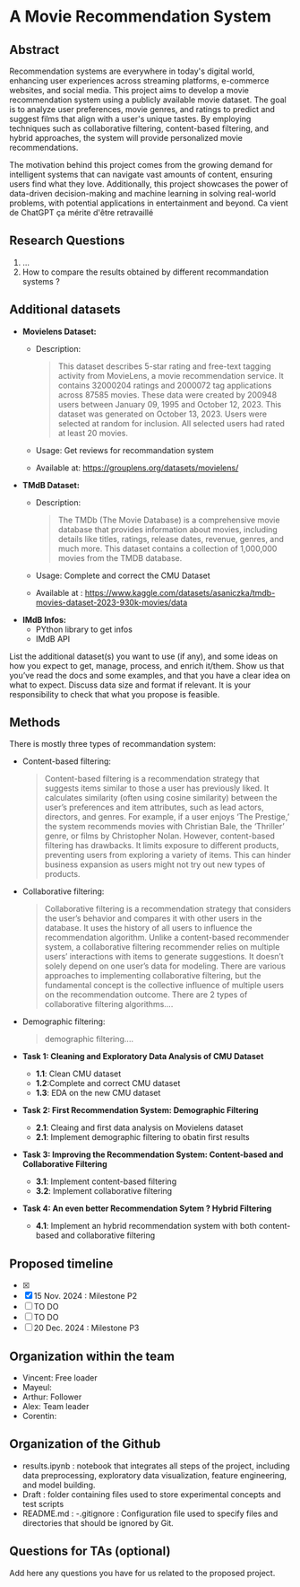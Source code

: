 # A Movie Recommendation System
## Abstract
Recommendation systems are everywhere in today's digital world, enhancing user experiences across streaming platforms, e-commerce websites, and social media. This project aims to develop a movie recommendation system using a publicly available movie dataset. The goal is to analyze user preferences, movie genres, and ratings to predict and suggest films that align with a user's unique tastes. By employing techniques such as collaborative filtering, content-based filtering, and hybrid approaches, the system will provide personalized movie recommendations.

The motivation behind this project comes from the growing demand for intelligent systems that can navigate vast amounts of content, ensuring users find what they love. Additionally, this project showcases the power of data-driven decision-making and machine learning in solving real-world problems, with potential applications in entertainment and beyond.
Ca vient de ChatGPT ça mérite d'être retravaillé
## Research Questions
1. ...
2. How to compare the results obtained by different recommandation systems ?
   
## Additional datasets
- __Movielens Dataset:__
   - Description:
     
     >This dataset describes 5-star rating and free-text tagging activity from MovieLens, a movie recommendation service. It contains 32000204 ratings and 2000072 tag applications across 87585 movies. These data were created by 200948 users between January 09, 1995 and October 12, 2023. This dataset was generated on October 13, 2023. Users were selected at random for inclusion. All selected users had rated at least 20 movies.
   - Usage: Get reviews for recommandation system
   - Available at: https://grouplens.org/datasets/movielens/
- __TMdB Dataset:__
   - Description:
     
     > The TMDb (The Movie Database) is a comprehensive movie database that provides information about movies, including details like titles, ratings, release dates, revenue, genres, and much more. This dataset contains a collection of 1,000,000 movies from the TMDB database.
   - Usage: Complete and correct the CMU Dataset
   - Available at : https://www.kaggle.com/datasets/asaniczka/tmdb-movies-dataset-2023-930k-movies/data
- __IMdB Infos:__
   - PYthon library to get infos
   - IMdB API
  
List the additional dataset(s) you want to use (if any), and some ideas on how you expect to get, manage, process, and enrich it/them. Show us that you’ve read the docs and some examples, and that you have a clear idea on what to expect. Discuss data size and format if relevant. It is your responsibility to check that what you propose is feasible.
## Methods
There is mostly three types of recommandation system: 
- Content-based filtering:

  > Content-based filtering is a recommendation strategy that suggests items similar to those a user has previously liked. It calculates similarity (often using cosine similarity) between the user’s preferences and item attributes, such as lead actors, directors, and genres. For example, if a user enjoys ‘The Prestige,’ the system recommends movies with Christian Bale, the ‘Thriller’ genre, or films by Christopher Nolan. However, content-based filtering has drawbacks. It limits exposure to different products, preventing users from exploring a variety of items. This can hinder business expansion as users might not try out new types of products.

- Collaborative filtering:

  > Collaborative filtering is a recommendation strategy that considers the user’s behavior and compares it with other users in the database. It uses the history of all users to influence the recommendation algorithm. Unlike a content-based recommender system, a collaborative filtering recommender relies on multiple users’ interactions with items to generate suggestions. It doesn’t solely depend on one user’s data for modeling. There are various approaches to implementing collaborative filtering, but the fundamental concept is the collective influence of multiple users on the recommendation outcome. There are 2 types of collaborative filtering algorithms....

- Demographic filtering:

  > demographic filtering....


- __Task 1: Cleaning and Exploratory Data Analysis of CMU Dataset__
   - __1.1__: Clean CMU dataset
   - __1.2__:Complete and correct CMU dataset
   - __1.3__: EDA on the new CMU dataset
- __Task 2: First Recommendation System: Demographic Filtering__
   - __2.1__: Cleaing and first data analysis on Movielens dataset
   - __2.1__: Implement demographic filtering to obatin first results
- __Task 3: Improving the Recommendation System: Content-based and Collaborative Filtering__      
   - __3.1__: Implement content-based filtering      
   - __3.2__: Implement collaborative filtering 
- __Task 4: An even better Recommendation Sytem ? Hybrid Filtering__
   - __4.1__: Implement an hybrid recommendation system with both content-based and collaborative filtering
## Proposed timeline
- [x] 
- [x] 15 Nov. 2024 : Milestone P2
- [ ] TO DO
- [ ] TO DO 
- [ ] 20 Dec. 2024 : Milestone P3
## Organization within the team
- Vincent: Free loader
- Mayeul:
- Arthur: Follower
- Alex: Team leader
- Corentin:
## Organization of the Github
- results.ipynb : notebook that integrates all steps of the project, including data preprocessing, exploratory data visualization, feature engineering, and model building.
- Draft : folder containing files used to store experimental concepts and test scripts
- README.md : 
-.gitignore : Configuration file used to specify files and directories that should be ignored by Git. 
## Questions for TAs (optional)
Add here any questions you have for us related to the proposed project.
